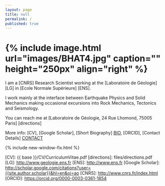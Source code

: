 ```yaml
---
layout: page
title: null
permalink: /
published: true
---
```


<!-- 
{% include image.html url="images/BHAT4.jpg" caption="" height="290px" align="left" %}
 -->


<h1 class="animate__animated animate__zoomIn animate__delay-0.1s">
{% include image.html url="images/BHAT4.jpg" caption="" height="250px" align="right" %}
</h1>

I am a [CNRS] Research Scientist working at the [Laboratoire de Géologie] [LG] in [Ecole Normale Supérieure] [ENS].

I work mainly at the interface between Earthquake Physics and Solid Mechanics making occasional excursions into Rock Mechanics, Tectonics and Seismology.

You can reach me at [Laboratoire de Géologie, 24 Rue Lhomond, 75005 Paris] [directions]

More info: [CV], [Google Scholar], [Short Biography] [BIO], [ORCID], [Contact Details] [CONTACT]

{% include new-window-fix.html %}

[CONTACT]: /contact/
[BIO]: /bio/
[CV]: {{ base }}/CV/CurriculumVitae.pdf
[directions]: files/directions.pdf
[LG]: http://www.geologie.ens.fr
[ENS]: http://www.ens.fr
[Google Scholar]: http://scholar.google.com/citations?user={{site.author.scholar}}&hl=en&oi=ao
[CNRS]: http://www.cnrs.fr/index.html
[ORCID]: https://orcid.org/0000-0003-0361-1854
